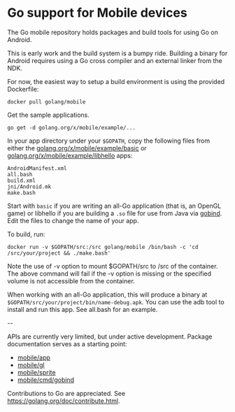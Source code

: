 # Go support for Mobile devices

The Go mobile repository holds packages and build tools for using Go on Android.

This is early work and the build system is a bumpy ride. Building a binary for
Android requires using a Go cross compiler and an external linker from the NDK.

For now, the easiest way to setup a build environment is using the provided
Dockerfile:

	docker pull golang/mobile

Get the sample applications.

	go get -d golang.org/x/mobile/example/...

In your app directory under your `$GOPATH`, copy the following files from either
the [golang.org/x/mobile/example/basic](https://github.com/golang/mobile/tree/master/example/basic)
or [golang.org/x/mobile/example/libhello](https://github.com/golang/mobile/tree/master/example/libhello)
apps:

	AndroidManifest.xml
	all.bash
	build.xml
	jni/Android.mk
	make.bash

Start with `basic` if you are writing an all-Go application (that is, an OpenGL game)
or libhello if you are building a `.so` file for use from Java via
[gobind](https://godoc.org/golang.org/x/mobile/cmd/gobind). Edit the files to change
the name of your app.

To build, run:

	docker run -v $GOPATH/src:/src golang/mobile /bin/bash -c 'cd /src/your/project && ./make.bash'

Note the use of -v option to mount $GOPATH/src to /src of the container.
The above command will fail if the -v option is missing or the specified
volume is not accessible from the container.

When working with an all-Go application, this will produce a binary at
`$GOPATH/src/your/project/bin/name-debug.apk`. You can use the adb tool to install
and run this app. See all.bash for an example.

--

APIs are currently very limited, but under active development. Package
documentation serves as a starting point:

- [mobile/app](http://godoc.org/golang.org/x/mobile/app)
- [mobile/gl](http://godoc.org/golang.org/x/mobile/gl)
- [mobile/sprite](http://godoc.org/golang.org/x/mobile/sprite)
- [mobile/cmd/gobind](http://godoc.org/golang.org/x/mobile/cmd/gobind)

Contributions to Go are appreciated. See https://golang.org/doc/contribute.html.
